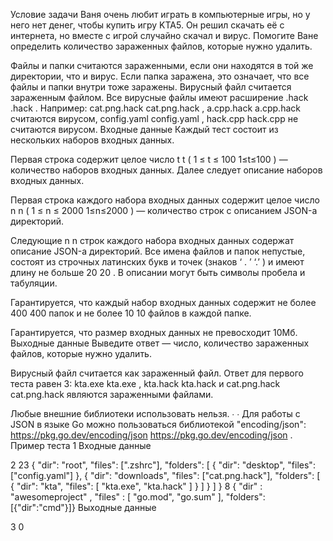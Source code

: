 Условие задачи
Ваня очень любит играть в компьютерные игры, но у него нет денег, чтобы купить игру KTA5. Он решил скачать её с интернета, но вместе с игрой случайно скачал и вирус. Помогите Ване определить количество зараженных файлов, которые нужно удалить.

Файлы и папки считаются зараженными, если они находятся в той же директории, что и вирус. Если папка заражена, это означает, что все файлы и папки внутри тоже заражены. Вирусный файл считается зараженным файлом. Все вирусные файлы имеют расширение 
.hack
.hack
. 
Например: 
cat.png.hack
cat.png.hack
, 
a.cpp.hack
a.cpp.hack
 считаются вирусом, 
config.yaml
config.yaml
, 
hack.cpp
hack.cpp
 не считаются вирусом.
Входные данные
Каждый тест состоит из нескольких наборов входных данных. 

Первая строка содержит целое число 
t
t
 (
1
≤
t
≤
100
1≤t≤100
) — количество наборов входных данных. Далее следует описание наборов входных данных.

Первая строка каждого набора входных данных содержит целое число 
n
n
 (
1
≤
n
≤
2000
1≤n≤2000
) — количество строк с описанием JSON-а директорий.

Следующие 
n
n
 строк каждого набора входных данных содержат описание JSON-а директорий. Все имена файлов и папок непустые, состоят из строчных латинских букв и точек (знаков 
‘
.
’
‘.’
 ) и имеют длину не больше 
20
20
. В описании могут быть символы пробела и табуляции.

Гарантируется, что каждый набор входных данных содержит не более 
400
400
 папок и не более 
10
10
 файлов в каждой папке.

Гарантируется, что размер входных данных не превосходит 10Мб.
Выходные данные
Выведите ответ — число, количество зараженных файлов, которые нужно удалить.

Вирусный файл считается как зараженный файл. Ответ для первого теста равен 3: 
kta.exe
kta.exe
, 
kta.hack
kta.hack
 и 
cat.png.hack
cat.png.hack
 являются зараженными файлами.

Любые внешние библиотеки использовать нельзя.
∙
∙
 Для работы с JSON в языке Go можно пользоваться библиотекой "encoding/json": 
https://pkg.go.dev/encoding/json
https://pkg.go.dev/encoding/json
.
Пример теста 1
Входные данные

2
23
{
"dir": "root",
"files": [".zshrc"],
"folders": [
{
"dir": "desktop",
"files": ["config.yaml"]
},
{
"dir": "downloads",
"files": ["cat.png.hack"],
"folders": [
{
"dir": "kta",
"files": [
"kta.exe",
"kta.hack"
]
}
]
}
]
}
8
{ "dir"
:
"awesomeproject"
,
"files" : [ "go.mod",
"go.sum"
],
"folders":[{"dir":"cmd"}]}
Выходные данные

3
0